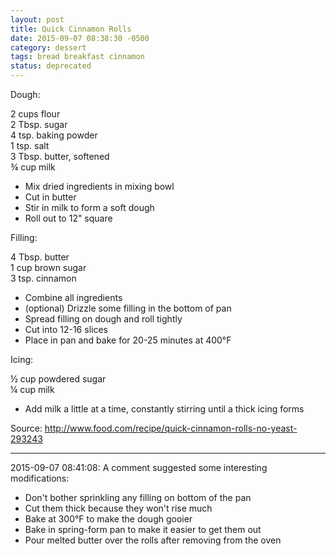 ```yaml
---
layout: post
title: Quick Cinnamon Rolls
date: 2015-09-07 08:38:30 -0500
category: dessert
tags: bread breakfast cinnamon
status: deprecated
---
```

Dough:  
  
2 cups flour  
2 Tbsp. sugar  
4 tsp. baking powder  
1 tsp. salt  
3 Tbsp. butter, softened  
¾ cup milk  

 * Mix dried ingredients in mixing bowl
 * Cut in butter
 * Stir in milk to form a soft dough
 * Roll out to 12" square

Filling:  
  
4 Tbsp. butter  
1 cup brown sugar  
3 tsp. cinnamon  

 * Combine all ingredients
 * (optional) Drizzle some filling in the bottom of pan
 * Spread filling on dough and roll tightly
 * Cut into 12-16 slices
 * Place in pan and bake for 20-25 minutes at 400°F

Icing:  
  
½ cup powdered sugar  
¼ cup milk  

 * Add milk a little at a time, constantly stirring until a thick icing forms

Source: http://www.food.com/recipe/quick-cinnamon-rolls-no-yeast-293243  

---

2015-09-07 08:41:08: A comment suggested some interesting modifications:
* Don't bother sprinkling any filling on bottom of the pan
* Cut them thick because they won't rise much
* Bake at 300°F to make the dough gooier
* Bake in spring-form pan to make it easier to get them out
* Pour melted butter over the rolls after removing from the oven
